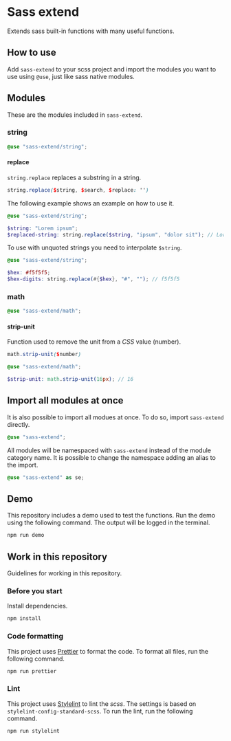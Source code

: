 # Sass extend

Extends sass built-in functions with many useful functions.

## How to use

Add `sass-extend` to your scss project and import the modules you want to use using `@use`, just like sass native modules.

## Modules

These are the modules included in `sass-extend`.

### string

```scss
@use "sass-extend/string";
```

#### replace

`string.replace` replaces a substring in a string.

```scss
string.replace($string, $search, $replace: '')
```

The following example shows an example on how to use it.

```scss
@use "sass-extend/string";

$string: "Lorem ipsum";
$replaced-string: string.replace($string, "ipsum", "dolor sit"); // Lorem dolor sit
```

To use with unquoted strings you need to interpolate `$string`.

```scss
@use "sass-extend/string";

$hex: #f5f5f5;
$hex-digits: string.replace(#{$hex}, "#", ""); // f5f5f5
```

### math

```scss
@use "sass-extend/math";
```

#### strip-unit

Function used to remove the unit from a _CSS_ value (number).

```scss
math.strip-unit($number)
```

```scss
@use "sass-extend/math";

$strip-unit: math.strip-unit(16px); // 16
```

## Import all modules at once

It is also possible to import all modues at once. To do so, import `sass-extend` directly.

```scss
@use "sass-extend";
```

All modules will be namespaced with `sass-extend` instead of the module category name. It is possible to change the namespace adding an alias to the import.

```scss
@use "sass-extend" as se;
```

## Demo

This repository includes a demo used to test the functions. Run the demo using the following command. The output will be logged in the terminal.

```bash
npm run demo
```

## Work in this repository

Guidelines for working in this repository.

### Before you start

Install dependencies.

```bash
npm install
```

### Code formatting

This project uses [Prettier](https://prettier.io/) to format the code. To format all files, run the following command.

```bash
npm run prettier
```

### Lint

This project uses [Stylelint](https://stylelint.io) to lint the _scss_. The settings is based on `stylelint-config-standard-scss`. To run the lint, run the following command.

```bash
npm run stylelint
```
